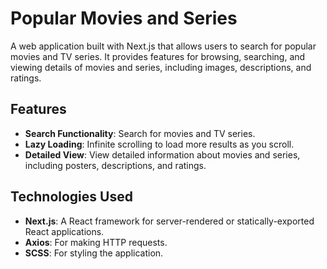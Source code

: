 # Popular Movies and Series

A web application built with Next.js that allows users to search for popular movies and TV series. It provides features for browsing, searching, and viewing details of movies and series, including images, descriptions, and ratings.

## Features

- **Search Functionality**: Search for movies and TV series.
- **Lazy Loading**: Infinite scrolling to load more results as you scroll.
- **Detailed View**: View detailed information about movies and series, including posters, descriptions, and ratings.

## Technologies Used

- **Next.js**: A React framework for server-rendered or statically-exported React applications.
- **Axios**: For making HTTP requests.
- **SCSS**: For styling the application.